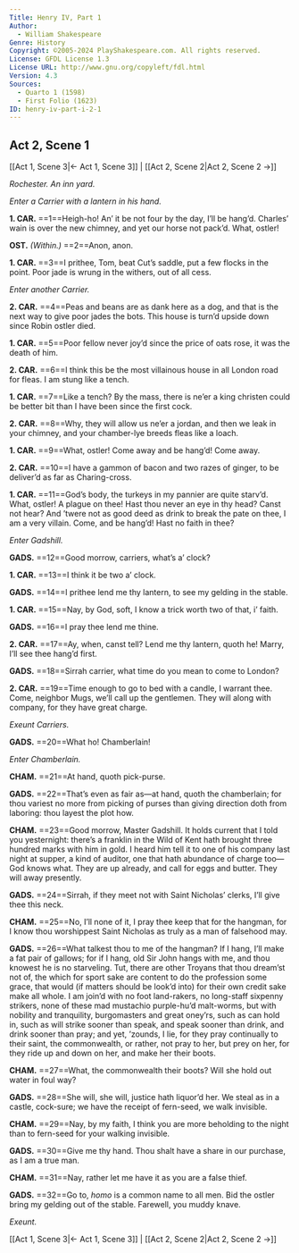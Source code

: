 ```yaml
---
Title: Henry IV, Part 1
Author: 
  - William Shakespeare
Genre: History
Copyright: ©2005-2024 PlayShakespeare.com. All rights reserved.
License: GFDL License 1.3
License URL: http://www.gnu.org/copyleft/fdl.html
Version: 4.3
Sources:
  - Quarto 1 (1598)
  - First Folio (1623)
ID: henry-iv-part-i-2-1
---
```


## Act 2, Scene 1
[[Act 1, Scene 3|← Act 1, Scene 3]] | [[Act 2, Scene 2|Act 2, Scene 2 →]]

*Rochester. An inn yard.*

*Enter a Carrier with a lantern in his hand.*

**1. CAR.**
==1==Heigh-ho! An’ it be not four by the day, I’ll be hang’d. Charles’ wain is over the new chimney, and yet our horse not pack’d. What, ostler!

**OST.**
*(Within.)*
==2==Anon, anon.

**1. CAR.**
==3==I prithee, Tom, beat Cut’s saddle, put a few flocks in the point. Poor jade is wrung in the withers, out of all cess.

*Enter another Carrier.*

**2. CAR.**
==4==Peas and beans are as dank here as a dog, and that is the next way to give poor jades the bots. This house is turn’d upside down since Robin ostler died.

**1. CAR.**
==5==Poor fellow never joy’d since the price of oats rose, it was the death of him.

**2. CAR.**
==6==I think this be the most villainous house in all London road for fleas. I am stung like a tench.

**1. CAR.**
==7==Like a tench? By the mass, there is ne’er a king christen could be better bit than I have been since the first cock.

**2. CAR.**
==8==Why, they will allow us ne’er a jordan, and then we leak in your chimney, and your chamber-lye breeds fleas like a loach.

**1. CAR.**
==9==What, ostler! Come away and be hang’d! Come away.

**2. CAR.**
==10==I have a gammon of bacon and two razes of ginger, to be deliver’d as far as Charing-cross.

**1. CAR.**
==11==God’s body, the turkeys in my pannier are quite starv’d. What, ostler! A plague on thee! Hast thou never an eye in thy head? Canst not hear? And ’twere not as good deed as drink to break the pate on thee, I am a very villain. Come, and be hang’d! Hast no faith in thee?

*Enter Gadshill.*

**GADS.**
==12==Good morrow, carriers, what’s a’ clock?

**1. CAR.**
==13==I think it be two a’ clock.

**GADS.**
==14==I prithee lend me thy lantern, to see my gelding in the stable.

**1. CAR.**
==15==Nay, by God, soft, I know a trick worth two of that, i’ faith.

**GADS.**
==16==I pray thee lend me thine.

**2. CAR.**
==17==Ay, when, canst tell? Lend me thy lantern, quoth he! Marry, I’ll see thee hang’d first.

**GADS.**
==18==Sirrah carrier, what time do you mean to come to London?

**2. CAR.**
==19==Time enough to go to bed with a candle, I warrant thee. Come, neighbor Mugs, we’ll call up the gentlemen. They will along with company, for they have great charge.

*Exeunt Carriers.*

**GADS.**
==20==What ho! Chamberlain!

*Enter Chamberlain.*

**CHAM.**
==21==At hand, quoth pick-purse.

**GADS.**
==22==That’s even as fair as—at hand, quoth the chamberlain; for thou variest no more from picking of purses than giving direction doth from laboring: thou layest the plot how.

**CHAM.**
==23==Good morrow, Master Gadshill. It holds current that I told you yesternight: there’s a franklin in the Wild of Kent hath brought three hundred marks with him in gold. I heard him tell it to one of his company last night at supper, a kind of auditor, one that hath abundance of charge too—God knows what. They are up already, and call for eggs and butter. They will away presently.

**GADS.**
==24==Sirrah, if they meet not with Saint Nicholas’ clerks, I’ll give thee this neck.

**CHAM.**
==25==No, I’ll none of it, I pray thee keep that for the hangman, for I know thou worshippest Saint Nicholas as truly as a man of falsehood may.

**GADS.**
==26==What talkest thou to me of the hangman? If I hang, I’ll make a fat pair of gallows; for if I hang, old Sir John hangs with me, and thou knowest he is no starveling. Tut, there are other Troyans that thou dream’st not of, the which for sport sake are content to do the profession some grace, that would (if matters should be look’d into) for their own credit sake make all whole. I am join’d with no foot land-rakers, no long-staff sixpenny strikers, none of these mad mustachio purple-hu’d malt-worms, but with nobility and tranquility, burgomasters and great oney’rs, such as can hold in, such as will strike sooner than speak, and speak sooner than drink, and drink sooner than pray; and yet, ’zounds, I lie, for they pray continually to their saint, the commonwealth, or rather, not pray to her, but prey on her, for they ride up and down on her, and make her their boots.

**CHAM.**
==27==What, the commonwealth their boots? Will she hold out water in foul way?

**GADS.**
==28==She will, she will, justice hath liquor’d her. We steal as in a castle, cock-sure; we have the receipt of fern-seed, we walk invisible.

**CHAM.**
==29==Nay, by my faith, I think you are more beholding to the night than to fern-seed for your walking invisible.

**GADS.**
==30==Give me thy hand. Thou shalt have a share in our purchase, as I am a true man.

**CHAM.**
==31==Nay, rather let me have it as you are a false thief.

**GADS.**
==32==Go to, *homo* is a common name to all men. Bid the ostler bring my gelding out of the stable. Farewell, you muddy knave.

*Exeunt.*

[[Act 1, Scene 3|← Act 1, Scene 3]] | [[Act 2, Scene 2|Act 2, Scene 2 →]]